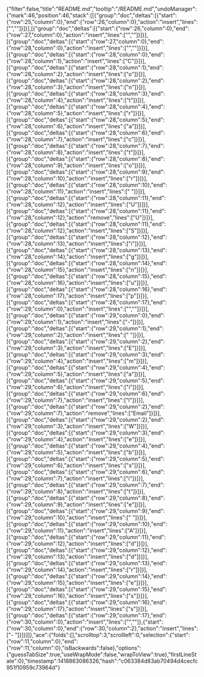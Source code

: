 {"filter":false,"title":"README.md","tooltip":"/README.md","undoManager":{"mark":46,"position":46,"stack":[[{"group":"doc","deltas":[{"start":{"row":25,"column":0},"end":{"row":26,"column":0},"action":"insert","lines":["",""]}]}],[{"group":"doc","deltas":[{"start":{"row":26,"column":0},"end":{"row":27,"column":0},"action":"insert","lines":["",""]}]}],[{"group":"doc","deltas":[{"start":{"row":27,"column":0},"end":{"row":28,"column":0},"action":"insert","lines":["",""]}]}],[{"group":"doc","deltas":[{"start":{"row":28,"column":0},"end":{"row":28,"column":1},"action":"insert","lines":["C"]}]}],[{"group":"doc","deltas":[{"start":{"row":28,"column":1},"end":{"row":28,"column":2},"action":"insert","lines":["o"]}]}],[{"group":"doc","deltas":[{"start":{"row":28,"column":2},"end":{"row":28,"column":3},"action":"insert","lines":["n"]}]}],[{"group":"doc","deltas":[{"start":{"row":28,"column":3},"end":{"row":28,"column":4},"action":"insert","lines":["t"]}]}],[{"group":"doc","deltas":[{"start":{"row":28,"column":4},"end":{"row":28,"column":5},"action":"insert","lines":["r"]}]}],[{"group":"doc","deltas":[{"start":{"row":28,"column":5},"end":{"row":28,"column":6},"action":"insert","lines":["a"]}]}],[{"group":"doc","deltas":[{"start":{"row":28,"column":6},"end":{"row":28,"column":7},"action":"insert","lines":["c"]}]}],[{"group":"doc","deltas":[{"start":{"row":28,"column":7},"end":{"row":28,"column":8},"action":"insert","lines":["t"]}]}],[{"group":"doc","deltas":[{"start":{"row":28,"column":8},"end":{"row":28,"column":9},"action":"insert","lines":["o"]}]}],[{"group":"doc","deltas":[{"start":{"row":28,"column":9},"end":{"row":28,"column":10},"action":"insert","lines":["r"]}]}],[{"group":"doc","deltas":[{"start":{"row":28,"column":10},"end":{"row":28,"column":11},"action":"insert","lines":[" "]}]}],[{"group":"doc","deltas":[{"start":{"row":28,"column":11},"end":{"row":28,"column":12},"action":"insert","lines":["U"]}]}],[{"group":"doc","deltas":[{"start":{"row":28,"column":11},"end":{"row":28,"column":12},"action":"remove","lines":["U"]}]}],[{"group":"doc","deltas":[{"start":{"row":28,"column":11},"end":{"row":28,"column":12},"action":"insert","lines":["S"]}]}],[{"group":"doc","deltas":[{"start":{"row":28,"column":12},"end":{"row":28,"column":13},"action":"insert","lines":["i"]}]}],[{"group":"doc","deltas":[{"start":{"row":28,"column":13},"end":{"row":28,"column":14},"action":"insert","lines":["g"]}]}],[{"group":"doc","deltas":[{"start":{"row":28,"column":14},"end":{"row":28,"column":15},"action":"insert","lines":["n"]}]}],[{"group":"doc","deltas":[{"start":{"row":28,"column":15},"end":{"row":28,"column":16},"action":"insert","lines":["u"]}]}],[{"group":"doc","deltas":[{"start":{"row":28,"column":16},"end":{"row":28,"column":17},"action":"insert","lines":["p"]}]}],[{"group":"doc","deltas":[{"start":{"row":28,"column":17},"end":{"row":29,"column":0},"action":"insert","lines":["",""]}]}],[{"group":"doc","deltas":[{"start":{"row":29,"column":0},"end":{"row":29,"column":1},"action":"insert","lines":["-"]}]}],[{"group":"doc","deltas":[{"start":{"row":29,"column":1},"end":{"row":29,"column":2},"action":"insert","lines":[" "]}]}],[{"group":"doc","deltas":[{"start":{"row":29,"column":2},"end":{"row":29,"column":3},"action":"insert","lines":["E"]}]}],[{"group":"doc","deltas":[{"start":{"row":29,"column":3},"end":{"row":29,"column":4},"action":"insert","lines":["m"]}]}],[{"group":"doc","deltas":[{"start":{"row":29,"column":4},"end":{"row":29,"column":5},"action":"insert","lines":["a"]}]}],[{"group":"doc","deltas":[{"start":{"row":29,"column":5},"end":{"row":29,"column":6},"action":"insert","lines":["i"]}]}],[{"group":"doc","deltas":[{"start":{"row":29,"column":6},"end":{"row":29,"column":7},"action":"insert","lines":["l"]}]}],[{"group":"doc","deltas":[{"start":{"row":29,"column":2},"end":{"row":29,"column":7},"action":"remove","lines":["Email"]}]}],[{"group":"doc","deltas":[{"start":{"row":29,"column":2},"end":{"row":29,"column":3},"action":"insert","lines":["W"]}]}],[{"group":"doc","deltas":[{"start":{"row":29,"column":3},"end":{"row":29,"column":4},"action":"insert","lines":["e"]}]}],[{"group":"doc","deltas":[{"start":{"row":29,"column":4},"end":{"row":29,"column":5},"action":"insert","lines":["b"]}]}],[{"group":"doc","deltas":[{"start":{"row":29,"column":5},"end":{"row":29,"column":6},"action":"insert","lines":["s"]}]}],[{"group":"doc","deltas":[{"start":{"row":29,"column":6},"end":{"row":29,"column":7},"action":"insert","lines":["i"]}]}],[{"group":"doc","deltas":[{"start":{"row":29,"column":7},"end":{"row":29,"column":8},"action":"insert","lines":["t"]}]}],[{"group":"doc","deltas":[{"start":{"row":29,"column":8},"end":{"row":29,"column":9},"action":"insert","lines":["e"]}]}],[{"group":"doc","deltas":[{"start":{"row":29,"column":9},"end":{"row":29,"column":10},"action":"insert","lines":[" "]}]}],[{"group":"doc","deltas":[{"start":{"row":29,"column":10},"end":{"row":29,"column":11},"action":"insert","lines":["A"]}]}],[{"group":"doc","deltas":[{"start":{"row":29,"column":11},"end":{"row":29,"column":12},"action":"insert","lines":["d"]}]}],[{"group":"doc","deltas":[{"start":{"row":29,"column":12},"end":{"row":29,"column":13},"action":"insert","lines":["d"]}]}],[{"group":"doc","deltas":[{"start":{"row":29,"column":13},"end":{"row":29,"column":14},"action":"insert","lines":["r"]}]}],[{"group":"doc","deltas":[{"start":{"row":29,"column":14},"end":{"row":29,"column":15},"action":"insert","lines":["e"]}]}],[{"group":"doc","deltas":[{"start":{"row":29,"column":15},"end":{"row":29,"column":16},"action":"insert","lines":["s"]}]}],[{"group":"doc","deltas":[{"start":{"row":29,"column":16},"end":{"row":29,"column":17},"action":"insert","lines":["s"]}]}],[{"group":"doc","deltas":[{"start":{"row":29,"column":17},"end":{"row":30,"column":0},"action":"insert","lines":["",""]},{"start":{"row":30,"column":0},"end":{"row":30,"column":2},"action":"insert","lines":["- "]}]}]]},"ace":{"folds":[],"scrolltop":3,"scrollleft":0,"selection":{"start":{"row":11,"column":0},"end":{"row":11,"column":0},"isBackwards":false},"options":{"guessTabSize":true,"useWrapMode":false,"wrapToView":true},"firstLineState":0},"timestamp":1418863086326,"hash":"c063384d83ab70494d4cecfc951f10959c73964d"}